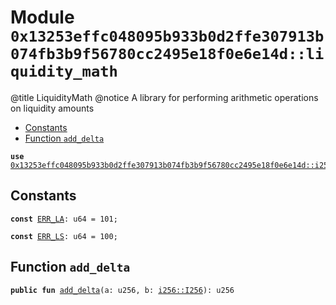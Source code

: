 
<a id="0x13253effc048095b933b0d2ffe307913b074fb3b9f56780cc2495e18f0e6e14d_liquidity_math"></a>

# Module `0x13253effc048095b933b0d2ffe307913b074fb3b9f56780cc2495e18f0e6e14d::liquidity_math`

@title LiquidityMath
@notice A library for performing arithmetic operations on liquidity amounts


-  [Constants](#@Constants_0)
-  [Function `add_delta`](#0x13253effc048095b933b0d2ffe307913b074fb3b9f56780cc2495e18f0e6e14d_liquidity_math_add_delta)


<pre><code><b>use</b> <a href="i256.md#0x13253effc048095b933b0d2ffe307913b074fb3b9f56780cc2495e18f0e6e14d_i256">0x13253effc048095b933b0d2ffe307913b074fb3b9f56780cc2495e18f0e6e14d::i256</a>;
</code></pre>



<a id="@Constants_0"></a>

## Constants


<a id="0x13253effc048095b933b0d2ffe307913b074fb3b9f56780cc2495e18f0e6e14d_liquidity_math_ERR_LA"></a>



<pre><code><b>const</b> <a href="liquidity_math.md#0x13253effc048095b933b0d2ffe307913b074fb3b9f56780cc2495e18f0e6e14d_liquidity_math_ERR_LA">ERR_LA</a>: u64 = 101;
</code></pre>



<a id="0x13253effc048095b933b0d2ffe307913b074fb3b9f56780cc2495e18f0e6e14d_liquidity_math_ERR_LS"></a>



<pre><code><b>const</b> <a href="liquidity_math.md#0x13253effc048095b933b0d2ffe307913b074fb3b9f56780cc2495e18f0e6e14d_liquidity_math_ERR_LS">ERR_LS</a>: u64 = 100;
</code></pre>



<a id="0x13253effc048095b933b0d2ffe307913b074fb3b9f56780cc2495e18f0e6e14d_liquidity_math_add_delta"></a>

## Function `add_delta`



<pre><code><b>public</b> <b>fun</b> <a href="liquidity_math.md#0x13253effc048095b933b0d2ffe307913b074fb3b9f56780cc2495e18f0e6e14d_liquidity_math_add_delta">add_delta</a>(a: u256, b: <a href="i256.md#0x13253effc048095b933b0d2ffe307913b074fb3b9f56780cc2495e18f0e6e14d_i256_I256">i256::I256</a>): u256
</code></pre>
